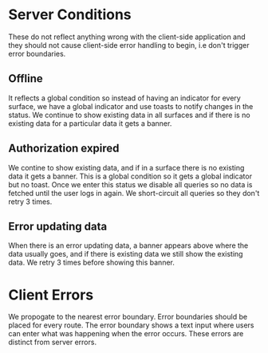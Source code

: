 # Server Conditions

These do not reflect anything wrong with the client-side application and they should not cause client-side error handling to begin, i.e don't trigger error boundaries.

## Offline

It reflects a global condition so instead of having an indicator for every surface, we have a global indicator and use toasts to notify changes in the status. We continue to show existing data in all surfaces and if there is no existing data for a particular data it gets a banner.

## Authorization expired

We contine to show existing data, and if in a surface there is no existing data it gets a banner. This is a global condition so it gets a global indicator but no toast. Once we enter this status we disable all queries so no data is fetched until the user logs in again. We short-circuit all queries so they don't retry 3 times.

## Error updating data

When there is an error updating data, a banner appears above where the data usually goes, and if there is existing data we still show the existing data. We retry 3 times before showing this banner.

# Client Errors

We propogate to the nearest error boundary. Error boundaries should be placed for every route. The error boundary shows a text input where users can enter what was happening when the error occurs. These errors are distinct from server errors.

